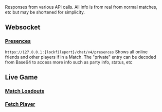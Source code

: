 Responses from various API calls. All info is from real from normal matches, etc but may be shortened for simplicity.

## Websocket
### [Presences](https://github.com/Soneliem/Useful-ValorantAPI-Info/blob/main/sampleresponses/presences.json)
`https://127.0.0.1:{lockfileport}/chat/v4/presences` Shows all online friends and other players if in a Match. The "private" entry can be decoded from Base64 to access more info such as party info, status, etc

## Live Game
### [Match Loadouts](https://github.com/Soneliem/Useful-ValorantAPI-Info/blob/main/sampleresponses/CoreFetchMatchLoadouts.json)

### [Fetch Player](https://github.com/Soneliem/Useful-ValorantAPI-Info/blob/main/sampleresponses/CoreFetchPlayer.json)

<!-- ## Party
### [Match Loadouts](https://github.com/Soneliem/Useful-ValorantAPI-Info/blob/main/sampleresponses/PartyFetchPlayer.json) -->